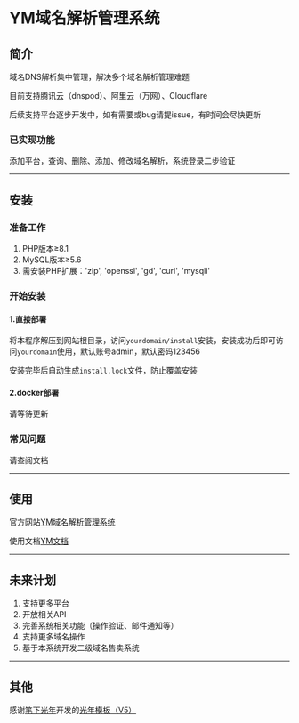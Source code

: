 # YM域名解析管理系统
## 简介
域名DNS解析集中管理，解决多个域名解析管理难题

目前支持腾讯云（dnspod）、阿里云（万网）、Cloudflare

后续支持平台逐步开发中，如有需要或bug请提issue，有时间会尽快更新
### 已实现功能
添加平台，查询、删除、添加、修改域名解析，系统登录二步验证
***
## 安装
### 准备工作
1. PHP版本≥8.1
2. MySQL版本≥5.6
3. 需安装PHP扩展：'zip', 'openssl', 'gd', 'curl', 'mysqli'
### 开始安装
#### 1.直接部署
将本程序解压到网站根目录，访问`yourdomain/install`安装，安装成功后即可访问`yourdomain`使用，默认账号admin，默认密码123456

安装完毕后自动生成`install.lock`文件，防止覆盖安装
#### 2.docker部署
请等待更新
### 常见问题
请查阅文档
***
## 使用
官方网站[YM域名解析管理系统](http://rm.yinmai.asia)

使用文档[YM文档](https://wiki.yinmai.asia)
***
## 未来计划
1. 支持更多平台
2. 开放相关API
3. 完善系统相关功能（操作验证、邮件通知等）
4. 支持更多域名操作
5. 基于本系统开发二级域名售卖系统
***
## 其他
感谢[笔下光年](http://www.bixiaguangnian.com/)开发的[光年模板（V5）](http://www.bixiaguangnian.com/manual/lyearadmin5.html)

